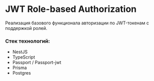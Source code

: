 # JWT Role-based Authorization 

Реализация базового функционала авторизации по JWT-токенам с поддержкой ролей. 

### Стек технологий:
* NestJS
* TypeScript
* Passport / Passport-jwt 
* Prisma
* Postgres